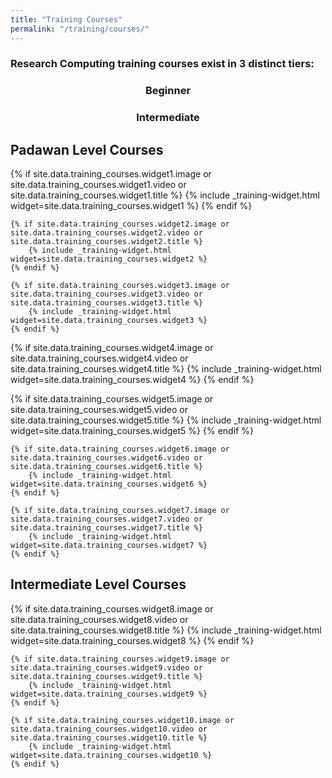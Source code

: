 ```yaml
---
title: "Training Courses"
permalink: "/training/courses/"
---
```


### Research Computing training courses exist in 3 distinct tiers:
<h3 style="text-align: center;"> Beginner </h3>
<h3 style="text-align: center;"> Intermediate </h3>


## Padawan Level Courses
<div class="t60">
	{% if site.data.training_courses.widget1.image or site.data.training_courses.widget1.video or site.data.training_courses.widget1.title %}
		{% include _training-widget.html widget=site.data.training_courses.widget1 %}
	{% endif %}

	{% if site.data.training_courses.widget2.image or site.data.training_courses.widget2.video or site.data.training_courses.widget2.title %}
		{% include _training-widget.html widget=site.data.training_courses.widget2 %}
	{% endif %}

	{% if site.data.training_courses.widget3.image or site.data.training_courses.widget3.video or site.data.training_courses.widget3.title %}
		{% include _training-widget.html widget=site.data.training_courses.widget3 %}
	{% endif %}

  {% if site.data.training_courses.widget4.image or site.data.training_courses.widget4.video or site.data.training_courses.widget4.title %}
		{% include _training-widget.html widget=site.data.training_courses.widget4 %}
	{% endif %}
</div>

<div class="t60">
	{% if site.data.training_courses.widget5.image or site.data.training_courses.widget5.video or site.data.training_courses.widget5.title %}
		{% include _training-widget.html widget=site.data.training_courses.widget5 %}
	{% endif %}

	{% if site.data.training_courses.widget6.image or site.data.training_courses.widget6.video or site.data.training_courses.widget6.title %}
		{% include _training-widget.html widget=site.data.training_courses.widget6 %}
	{% endif %}

	{% if site.data.training_courses.widget7.image or site.data.training_courses.widget7.video or site.data.training_courses.widget7.title %}
		{% include _training-widget.html widget=site.data.training_courses.widget7 %}
	{% endif %}
</div>

## Intermediate Level Courses

<div class="t60">
	{% if site.data.training_courses.widget8.image or site.data.training_courses.widget8.video or site.data.training_courses.widget8.title %}
		{% include _training-widget.html widget=site.data.training_courses.widget8 %}
	{% endif %}

	{% if site.data.training_courses.widget9.image or site.data.training_courses.widget9.video or site.data.training_courses.widget9.title %}
		{% include _training-widget.html widget=site.data.training_courses.widget9 %}
	{% endif %}

	{% if site.data.training_courses.widget10.image or site.data.training_courses.widget10.video or site.data.training_courses.widget10.title %}
		{% include _training-widget.html widget=site.data.training_courses.widget10 %}
	{% endif %}
</div>

